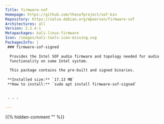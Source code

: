 ```yaml
---
Title: firmware-sof
Homepage: https://github.com/thesofproject/sof-bin
Repository: https://salsa.debian.org/mpearson/firmware-sof
Architectures: all
Version: 2.2.4-1
Metapackages: kali-linux-firmware 
Icon: /images/kali-tools-icon-missing.svg
PackagesInfo: |
 ### firmware-sof-signed
 
  Provides the Intel SOF audio firmware and topology needed for audio
  functionality on some Intel system.
   
  This package contains the pre-built and signed binaries.
 
 **Installed size:** `17.13 MB`  
 **How to install:** `sudo apt install firmware-sof-signed`  
 
 
 - - -
 
---
```

{{% hidden-comment "<!--Do not edit anything above this line-->" %}}

